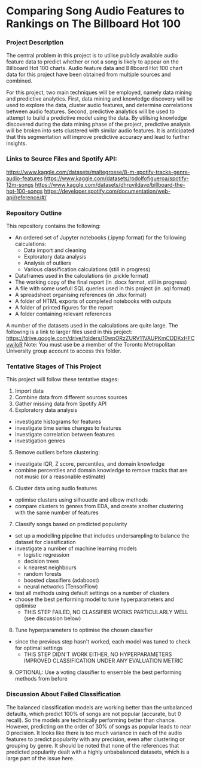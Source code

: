 # Comparing Song Audio Features to Rankings on The Billboard Hot 100

### Project Description

The central problem in this project is to utilise publicly available audio feature data to predict whether or not a song is likely to appear on the Billboard Hot 100 charts. Audio feature data and Billboard Hot 100 chart data for this project have been obtained from multiple sources and combined.

For this project, two main techniques will be employed, namely data mining and predictive analytics. First, data mining and knowledge discovery will be used to explore the data, cluster audio features, and determine correlations between audio features. Second, predictive analytics will be used to attempt to build a predictive model using the data. By utilising knowledge discovered during the data mining phase of the project, predictive analysis will be broken into sets clustered with similar audio features. It is anticipated that this segmentation will improve predictive accuracy and lead to further insights.

### Links to Source Files and Spotify API:
https://www.kaggle.com/datasets/maltegrosse/8-m-spotify-tracks-genre-audio-features
https://www.kaggle.com/datasets/rodolfofigueroa/spotify-12m-songs
https://www.kaggle.com/datasets/dhruvildave/billboard-the-hot-100-songs
https://developer.spotify.com/documentation/web-api/reference/#/

### Repository Outline

This repository contains the following:
* An ordered set of Jupyter notebooks (.ipynp format) for the following calculations:
  * Data import and cleaning
  * Exploratory data analysis
  * Analysis of outliers
  * Various classification calculations (still in progress)
* Dataframes used in the calculations (in .pickle format)
* The working copy of the final report (in .docx format, still in progress)
* A file with some usefull SQL queries used in this project (in .sql format)
* A spreadsheet organising references (in .xlsx format)
* A folder of HTML exports of completed notebooks with outputs
* A folder of printed figures for the report
* A folder containing relevant references

A number of the datasets used in the calculations are quite large. The following is a link to larger files used in this project:
https://drive.google.com/drive/folders/10wpORzZURV11VAUPKmCDDKxHFCvwjloR
Note: You must use be a member of the Toronto Metropolitan University group account to access this folder.

### Tentative Stages of This Project

This project will follow these tentative stages:
1. Import data
2. Combine data from different sources sources
3. Gather missing data from Spotify API
4. Exploratory data analysis
  * investigate histograms for features
  * investigate time series changes to features
  * investigate correlation between features
  * investigation genres
5. Remove outliers before clustering:
  * investigate IQR, Z score, percentiles, and domain knowledge
  * combine percentiles and domain knowledge to remove tracks that are not music (or a reasonable estimate)
6. Cluster data using audio features
  * optimise clusters using silhouette and elbow methods
  * compare clusters to genres from EDA, and create another clustering with the same number of features
7. Classify songs based on predicted popularity
  * set up a modelling pipeline that includes undersampling to balance the dataset for classification
  * investigate a number of machine learning models
    * logistic regression
    * decision trees
    * k nearest neighbours
    * random forests
    * boosted classifiers (adaboost)
    * neural networks (TensorFlow)
  * test all methods using default settings on a number of clusters
  * choose the best performing model to tune hyperparameters and optimise
    * THIS STEP FAILED, NO CLASSIFIER WORKS PARTICULARLY WELL (see discussion below)
8. Tune hyperparameters to optimise the chosen classifier
  * since the previous step hasn't worked, each model was tuned to check for optimal settings
    * THIS STEP DIDN'T WORK EITHER, NO HYPERPARAMETERS IMPROVED CLASSIFICATION UNDER ANY EVALUATION METRIC
9. OPTIONAL: Use a voting classifier to ensemble the best performing methods from before
  
### Discussion About Failed Classification
The balanced classification models are working better than the unbalanced defaults, which predict 100% of songs are not popular (accurate, but 0 recall). So the models are technically performing better than chance. However, predicting on the order of 30% of songs as popular leads to near 0 precision. It looks like there is too much variance in each of the audio features to predict popularity with any precision, even after clustering or grouping by genre. It should be noted that none of the references that predicted popularity dealt with a highly unbabalanced datasets, which is a large part of the issue here.
